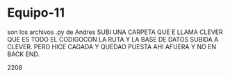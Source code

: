 # Equipo-11

son los archivos .py de Andres
SUBI UNA CARPETA QUE E LLAMA CLEVER QUE ES TODO EL CODIGOCON LA RUTA Y LA BASE DE DATOS SUBIDA A CLEVER. PERO HICE CAGADA Y QUEDAO PUESTA AHI AFUERA Y NO EN BACK END.


2208

